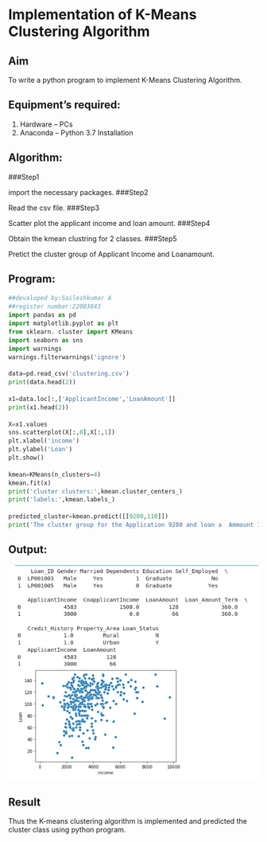 # Implementation of K-Means Clustering Algorithm
## Aim
To write a python program to implement K-Means Clustering Algorithm.
## Equipment’s required:
1.	Hardware – PCs
2.	Anaconda – Python 3.7 Installation

## Algorithm:


###Step1

import the necessary packages.
###Step2

Read the csv file.
###Step3

Scatter plot the applicant income and loan amount.
###Step4

Obtain the kmean clustring for 2 classes.
###Step5

Pretict the cluster group of Applicant Income and Loanamount.
<br>

## Program:
```python
##devaloped by:Saileshkumar A
##register number:22003843
import pandas as pd
import matplotlib.pyplot as plt
from sklearn. cluster import KMeans
import seaborn as sns 
import warnings
warnings.filterwarnings('ignore')

data=pd.read_csv('clustering.csv')
print(data.head(2))

x1=data.loc[:,['ApplicantIncome','LoanAmount']]
print(x1.head(2))

X=x1.values
sns.scatterplot(X[:,0],X[:,1])
plt.xlabel('income')
plt.ylabel('Loan')
plt.show()

kmean=KMeans(n_clusters=4)
kmean.fit(x)
print('cluster clusters:',kmean.cluster_centers_)
print('labels:',kmean.labels_)
      
predicted_cluster=kmean.predict([[9200,110]])
print('The cluster group for the Application 9200 and loan a  Ammount 110 is',predicted_cluster)

```
## Output:
![output](k7.png)

## Result
Thus the K-means clustering algorithm is implemented and predicted the cluster class using python program.
